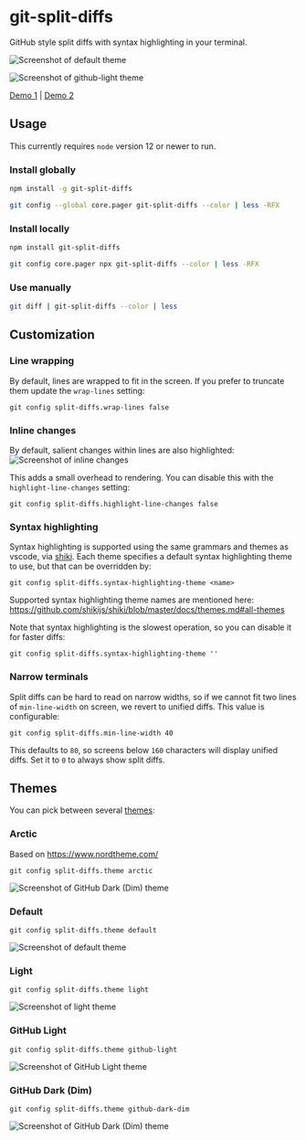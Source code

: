 # git-split-diffs

GitHub style split diffs with syntax highlighting in your terminal.

![Screenshot of default theme](screenshots/default.png?raw=true)

![Screenshot of github-light theme](screenshots/github-light.png?raw=true)

[Demo 1](https://asciinema.org/a/Bsk7CFtZkDZ4Ea89BwDcbD8LA) | [Demo 2](https://asciinema.org/a/7HrYqF2vjfrKXt28bv6BUAcym)

## Usage

This currently requires `node` version 12 or newer to run.

### Install globally

```sh
npm install -g git-split-diffs

git config --global core.pager git-split-diffs --color | less -RFX
```

### Install locally

```sh
npm install git-split-diffs

git config core.pager npx git-split-diffs --color | less -RFX
```

### Use manually

```sh
git diff | git-split-diffs --color | less
```

## Customization

### Line wrapping

By default, lines are wrapped to fit in the screen. If you prefer to truncate them update the `wrap-lines` setting:

```
git config split-diffs.wrap-lines false
```

### Inline changes

By default, salient changes within lines are also highlighted:
![Screenshot of inline changes](screenshots/inline-changes.png?raw=true)

This adds a small overhead to rendering. You can disable this with the `highlight-line-changes` setting:

```
git config split-diffs.highlight-line-changes false
```

### Syntax highlighting

Syntax highlighting is supported using the same grammars and themes as vscode, via [shiki](https://github.com/shikijs/shiki/). Each theme specifies a default syntax highlighting theme to use, but that can be overridden by:

```
git config split-diffs.syntax-highlighting-theme <name>
```

Supported syntax highlighting theme names are mentioned here: https://github.com/shikijs/shiki/blob/master/docs/themes.md#all-themes

Note that syntax highlighting is the slowest operation, so you can disable it for faster diffs:

```
git config split-diffs.syntax-highlighting-theme ''
```

### Narrow terminals

Split diffs can be hard to read on narrow widths, so if we cannot fit two lines of `min-line-width` on screen, we revert to unified diffs. This value is configurable:

```
git config split-diffs.min-line-width 40
```

This defaults to `80`, so screens below `160` characters will display unified diffs. Set it to `0` to always show split diffs.

## Themes

You can pick between several [themes](themes/):

### Arctic

Based on https://www.nordtheme.com/

```
git config split-diffs.theme arctic
```

![Screenshot of GitHub Dark (Dim) theme](screenshots/arctic.png?raw=true)

### Default

```
git config split-diffs.theme default
```

![Screenshot of default theme](screenshots/default.png?raw=true)

### Light

```
git config split-diffs.theme light
```

![Screenshot of light theme](screenshots/light.png?raw=true)

### GitHub Light

```
git config split-diffs.theme github-light
```

![Screenshot of GitHub Light theme](screenshots/github-light.png?raw=true)

### GitHub Dark (Dim)

```
git config split-diffs.theme github-dark-dim
```

![Screenshot of GitHub Dark (Dim) theme](screenshots/github-dark-dim.png?raw=true)
